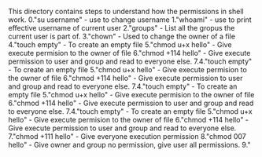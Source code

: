 This directory contains steps to understand how the permissions in shell work.
0."su username" - use to change username
1."whoami" - use to print effective username of current user
2."groups" - List all the gropus the current user is part of.
3."chown" - Used to change the owner of a file 
4."touch empty" - To create an empty file 
5."chmod u+x hello" - Give execute permision to the owner of file
6."chmod +114 hello" - Give execute permission to user and group and read to everyone else.
7.4."touch empty" - To create an empty file 
5."chmod u+x hello" - Give execute permision to the owner of file
6."chmod +114 hello" - Give execute permission to user and group and read to everyone else.
7.4."touch empty" - To create an empty file 
5."chmod u+x hello" - Give execute permision to the owner of file
6."chmod +114 hello" - Give execute permission to user and group and read to everyone else.
7.4."touch empty" - To create an empty file 
5."chmod u+x hello" - Give execute permision to the owner of file
6."chmod +114 hello" - Give execute permission to user and group and read to everyone else.
7."chmod +111 hello" - Give everyone execution permission
8."chmod 007 hello" - Give owner and group no permission, give user all permissions.
9."
